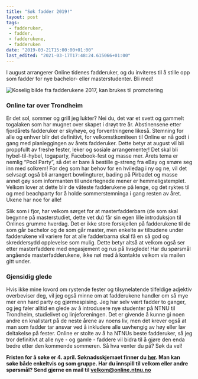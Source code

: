 ```yaml
---
title: "Søk fadder 2019!"
layout: post
tags: 
 - fadderuker,
 - fadder,
 - fadderukene,
 - fadderuken
date: "2019-03-21T15:00:00+01:00"
last_edited: "2021-03-17T17:48:24.615066+01:00"
---
```

I august arrangerer Online tidenes fadderuker, og du inviteres til å stille opp som fadder for nye bachelor- eller masterstudenter. Bli med!

![Koselig bilde fra fadderukene 2017, kan brukes til promotering](https://online.ntnu.no/media/images/responsive/34a15dcf-66da-4ff5-9405-8e154a5bfe03.jpeg)

### Online tar over Trondheim

Er det sol, sommer og grill jeg lukter? Nei du, det var et svett og gammelt togalaken som har mugnet over skapet i drøyt tre år. Abstinensene etter fjordårets fadderuker er skyhøye, og forventningene likeså. Stemning for alle og enhver blir det definitivt, for velkomstkomiteen til Online er nå godt i gang med planleggingen av årets fadderuker. Dette betyr at august vil bli proppfullt av freshe fester, leker og sosiale arrangementer! Det skal bli hybel-til-hybel, togaparty, Facebook-fest og masse mer. Årets tema er nemlig “Pool Party”, så det er bare å bestille g-streng fra eBay og smøre seg inn med solkrem! For deg som har behov for en hviledag i ny og ne, vil det selvsagt også bli arrangert bowlingturer, bading på Pirbadet og masse annet gøy som informanten til undertegnede mener er hemmeligstemplet. Velkom lover at dette blir de våteste fadderukene på lenge, og det ryktes til og med beachparty for å holde sommerstemninga i gang resten av året. Ukene har noe for alle!

Slik som i fjor, har velkom sørget for at masterfadderbarn (de som skal begynne på masterstudiet, dette vet du) får sin egen lille introduksjon til Onlines grumme hverdag. Det er ikke store forskjellen på fadderukene til de som går bachelor og de som går master, men enkelte av tilbudene under fadderukene vil variere for at alle fadderbarna skal få en så god og skreddersydd opplevelse som mulig. Dette betyr altså at velkom også ser etter masterfaddere med engasjement og rus på livsglede! Har du spørsmål angående masterfadderukene, ikke nøl med å kontakte velkom via mailen gitt under.

### Gjensidig glede

Hvis ikke mine lovord om rystende fester og tilsynelatende tilfeldige adjektiv overbeviser deg, vil jeg også minne om at fadderukene handler om så mye mer enn hard party og gjørmespising. Jeg har selv vært fadder to ganger, og jeg føler alltid en glede av å introdusere nye studenter på NTNU til Trondheim, studielivet og linjeforeningen. Det er givende å kunne gi noen andre en knallstart på de neste årene av noens liv, men det krever også at man som fadder tar ansvar ved å inkludere alle uavhengig av høy eller lav deltakelse på fester. Online er stolte av å ha NTNUs beste fadderuker, så jeg tror definitivt at alle nye - og gamle - faddere vil bidra til å gjøre den enda bedre etter den kommende sommeren. Så hva venter du på? Søk da vel!

**Fristen for å søke er 4. april. Søknadsskjemaet finner du [her](https://forms.gle/am4AyGnBtsb7kvkT7). Man kan søke både enkeltvis og som gruppe. Har du innspill til velkom eller andre spørsmål? Send gjerne en mail til velkom@online.ntnu.no**
